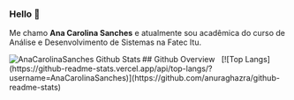 ### Hello 👋

<p>
    Me chamo <strong>Ana Carolina Sanches</strong> e atualmente sou acadêmica do curso de Análise e Desenvolvimento de Sistemas  na Fatec Itu.
</p> 
## Github Overview
<img align="left" alt="AnaCarolinaSanches Github Stats" src="https://github-readme-stats.vercel.app/api?username=AnaCarolinaSanches&show_icons=true" />    &nbsp;
[![Top Langs](https://github-readme-stats.vercel.app/api/top-langs/?username=AnaCarolinaSanches)](https://github.com/anuraghazra/github-readme-stats) 
<!--
**AnaCarolinaSanches/AnaCarolinaSanches** is a ✨ _special_ ✨ repository because its `README.md` (this file) appears on your GitHub profile.

Here are some ideas to get you started:

- 🔭 I’m currently working on ...
- 🌱 I’m currently learning ...
- 👯 I’m looking to collaborate on ...
- 🤔 I’m looking for help with ...
- 💬 Ask me about ...
- 📫 How to reach me: ...
- 😄 Pronouns: ...
- ⚡ Fun fact: ...
-->
